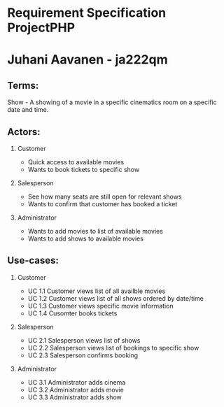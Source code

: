 Requirement Specification ProjectPHP
====================================
Juhani Aavanen - ja222qm
========================

Terms:
------

Show - A showing of a movie in a specific cinematics room on a specific date and time.

Actors:
-------

1. Customer
	- Quick access to available movies
	- Wants to book tickets to specific show

2. Salesperson
	- See how many seats are still open for relevant shows
	- Wants to confirm that customer has booked a ticket

3. Administrator
	- Wants to add movies to list of available movies
	- Wants to add shows to available movies
	
Use-cases:
---------

1. Customer
	- UC 1.1 Customer views list of all availble movies
	- UC 1.2 Customer views list of all shows ordered by date/time
	- UC 1.3 Customer views specific movie information
	- UC 1.4 Cusomter books tickets
	
2. Salesperson
	- UC 2.1 Salesperson views list of shows
	- UC 2.2 Salesperson views list of bookings to specific show
	- UC 2.3 Salesperson confirms booking
	
3. Administrator
	- UC 3.1 Administrator adds cinema
	- UC 3.2 Administrator adds movie
	- UC 3.3 Administrator adds show


